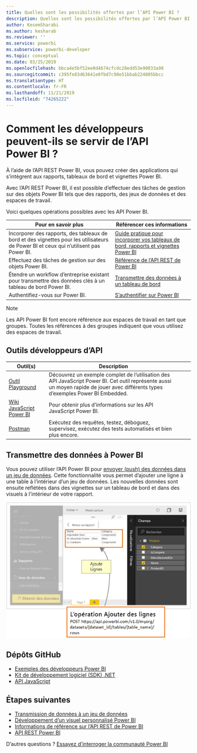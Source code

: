 ```yaml
---
title: Quelles sont les possibilités offertes par l’API Power BI ?
description: Quelles sont les possibilités offertes par l’API Power BI ?
author: KesemSharabi
ms.author: kesharab
ms.reviewer: ''
ms.service: powerbi
ms.subservice: powerbi-developer
ms.topic: conceptual
ms.date: 03/25/2019
ms.openlocfilehash: bbca4e5bf52ee0d4674cfcdc28edd53e90033a98
ms.sourcegitcommit: c395fe83d63641e0fbd7c98e51bbab224805bbcc
ms.translationtype: HT
ms.contentlocale: fr-FR
ms.lasthandoff: 11/21/2019
ms.locfileid: "74265222"
---
```

# <a name="what-can-developers-do-with-the-power-bi-api"></a>Comment les développeurs peuvent-ils se servir de l’API Power BI ?

À l’aide de l’API REST Power BI, vous pouvez créer des applications qui s’intègrent aux rapports, tableaux de bord et vignettes Power BI.

Avec l’API REST Power BI, il est possible d’effectuer des tâches de gestion sur des objets Power BI tels que des rapports, des jeux de données et des espaces de travail.

Voici quelques opérations possibles avec les API Power BI.

| **Pour en savoir plus** | **Référencer ces informations** |
|----------------------------------------------------------------------------------|------------------------------------------------------------------------------------|
| Incorporer des rapports, des tableaux de bord et des vignettes pour les utilisateurs de Power BI et ceux qui n’utilisent pas Power BI. | [Guide pratique pour incorporer vos tableaux de bord, rapports et vignettes Power BI](embedding-content.md) |
| Effectuez des tâches de gestion sur des objets Power BI. | [Référence de l’API REST de Power BI](https://docs.microsoft.com/rest/api/power-bi/) |
| Étendre un workflow d’entreprise existant pour transmettre des données clés à un tableau de bord Power BI. | [Transmettre des données à un tableau de bord ](walkthrough-push-data.md) |
| Authentifiez-vous sur Power BI. | [S’authentifier sur Power BI ](get-azuread-access-token.md) |

> [!NOTE]
> Les API Power BI font encore référence aux espaces de travail en tant que groupes. Toutes les références à des groupes indiquent que vous utilisez des espaces de travail.

## <a name="api-developer-tools"></a>Outils développeurs d’API

| Outil(s) | Description |  |  |
|-------------------------|---------------------------------------------------------------------------------------------------------------------------------------------------|---|---|
| [Outil Playground](https://microsoft.github.io/PowerBI-JavaScript/demo) | Découvrez un exemple complet de l’utilisation des API JavaScript Power BI. Cet outil représente aussi un moyen rapide de jouer avec différents types d’exemples Power BI Embedded. |  |  |
| [Wiki JavaScript Power BI](https://github.com/Microsoft/powerbi-javascript/wiki) | Pour obtenir plus d’informations sur les API JavaScript Power BI. |  |  |
| [Postman](https://www.getpostman.com/) | Exécutez des requêtes, testez, déboguez, supervisez, exécutez des tests automatisés et bien plus encore. |

## <a name="push-data-into-power-bi"></a>Transmettre des données à Power BI

Vous pouvez utiliser l’API Power BI pour [envoyer (push) des données dans un jeu de données](walkthrough-push-data.md). Cette fonctionnalité vous permet d’ajouter une ligne à une table à l’intérieur d’un jeu de données. Les nouvelles données sont ensuite reflétées dans des vignettes sur un tableau de bord et dans des visuels à l’intérieur de votre rapport.

![Exemple de données push](media/what-can-you-do/powerbi-push-data.png)

## <a name="github-repositories"></a>Dépôts GitHub

* [Exemples des développeurs Power BI](https://github.com/Microsoft/PowerBI-Developer-Samples)
* [Kit de développement logiciel (SDK) .NET](https://github.com/Microsoft/PowerBI-CSharp)
* [API JavaScript](https://github.com/Microsoft/PowerBI-JavaScript)

## <a name="next-steps"></a>Étapes suivantes

* [Transmission de données à un jeu de données](walkthrough-push-data.md)
* [Développement d’un visuel personnalisé Power BI](visuals/custom-visual-develop-tutorial.md)
* [Informations de référence sur l’API REST de Power BI](rest-api-reference.md)
* [API REST Power BI](https://docs.microsoft.com/rest/api/power-bi/)

D’autres questions ? [Essayez d’interroger la communauté Power BI](https://community.powerbi.com/)
